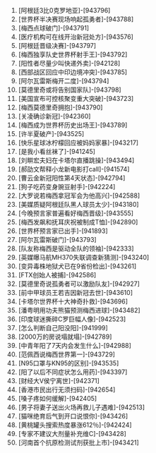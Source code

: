 
1. [阿根廷3比0克罗地亚]-[943796]
1. [世界杯半决赛现场响起孤勇者]-[943788]
1. [梅西点球破门]-[943791]
1. [医疗机构可在线开治新冠处方]-[943576]
1. [阿根廷晋级决赛]-[943797]
1. [梅西独享队史世界杯射手王]-[943792]
1. [阳性者尽量少叫快递外卖]-[942128]
1. [西部战区回应中印边境冲突]-[943785]
1. [阿尔瓦雷斯梅开二度]-[943794]
1. [莫德里奇或将告别国家队]-[943798]
1. [美国宣布可控核聚变重大突破]-[943723]
1. [梅西莫德里奇拥抱]-[943790]
1. [关凌确诊新冠]-[942360]
1. [梅西成为世界杯历史出场王]-[943789]
1. [许半夏破产]-[943525]
1. [快乐星球冰柠檬回应被妈妈家暴]-[943217]
1. [是我小看丝袜了]-[941245]
1. [刘畊宏夫妇在卡塔尔直播跳操]-[943494]
1. [郝劭文帮释小龙新电影打call]-[941574]
1. [曹云金新冠阳性第4天状态]-[942794]
1. [狗子吃药变身豌豆射手]-[942224]
1. [大罗说若梅西拿冠军会为他高兴]-[942588]
1. [美媒质疑阿根廷队黑人球员太少]-[943180]
1. [今晚预言家普遍看好梅西晋级]-[943555]
1. [梅西发飙和抚耳庆祝被制成T恤]-[942890]
1. [世界杯预言家已出手]-[941893]
1. [阿尔瓦雷斯破门]-[943793]
1. [队友称梅西是驱动全队的领袖]-[942333]
1. [英媒曝马航MH370失联调查新猜测]-[943240]
1. [变异毒株地狱犬已在9省份检出]-[943261]
1. [FTX创始人被捕]-[942586]
1. [莫德里奇说孤勇者可以激励队友]-[942927]
1. [前中甲球员王若吉因新冠去世]-[943610]
1. [卡塔尔世界杯十大神奇扑救]-[943696]
1. [潘粤明用功夫熊猫预测梅西进球]-[943482]
1. [印度球迷撕碎C罗巨幅人像]-[942523]
1. [怎么判断自己阳没阳]-[941999]
1. [2000万的房说塌就塌]-[942789]
1. [中青年阳了7天内会发生什么]-[942988]
1. [范佩西说梅西世界第一]-[943729]
1. [N95口罩与KN95的区别]-[943535]
1. [阳了以后不同症状怎么用药]-[943397]
1. [财经大V侯宁离世]-[942371]
1. [香港市民出行无须扫码]-[942654]
1. [嗓子疼如何缓解]-[942405]
1. [男子将妻子送出火场再救儿子遇难]-[942513]
1. [猫咪绝育后气到开口说恨你]-[943426]
1. [黄桃罐头搜索热度暴涨612％]-[942424]
1. [专家不建议大剂量补充维C]-[943428]
1. [河南首个抗原检测试剂获批上市]-[943421]
